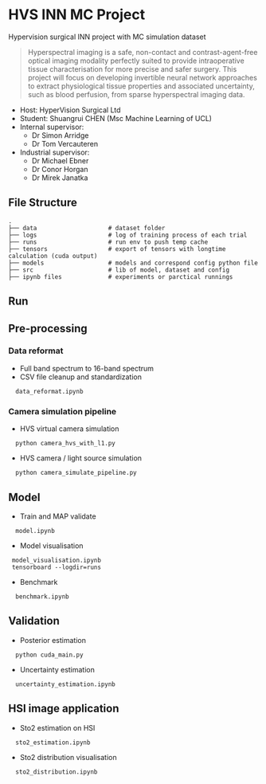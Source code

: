 # HVS INN MC Project
Hypervision surgical INN project with MC simulation dataset

> Hyperspectral imaging is a safe, non-contact and contrast-agent-free optical imaging modality perfectly suited to provide intraoperative tissue characterisation for more precise and safer surgery. This project will focus on developing invertible neural network approaches to extract physiological tissue properties and associated uncertainty, such as blood perfusion, from sparse hyperspectral imaging data.

- Host: HyperVision Surgical Ltd
- Student: Shuangrui CHEN (Msc Machine Learning of UCL)
- Internal supervisor: 
  - Dr Simon Arridge
  - Dr Tom Vercauteren
- Industrial supervisor:
  - Dr Michael Ebner
  - Dr Conor Horgan
  - Dr Mirek Janatka

## File Structure
```
.
├── data                    # dataset folder
├── logs                    # log of training process of each trial
├── runs                    # run env to push temp cache
├── tensors                 # export of tensors with longtime calculation (cuda output)
├── models                  # models and correspond config python file
├── src                     # lib of model, dataset and config
├── ipynb files             # experiments or parctical runnings
```

## Run
## Pre-processing
### Data reformat
- Full band spectrum to 16-band spectrum
- CSV file cleanup and standardization

```
  data_reformat.ipynb
```

### Camera simulation pipeline
- HVS virtual camera simulation
```
  python camera_hvs_with_l1.py
```

- HVS camera / light source simulation
```
  python camera_simulate_pipeline.py
```

## Model
- Train and MAP validate

```
  model.ipynb
```

- Model visualisation
```
 model_visualisation.ipynb
 tensorboard --logdir=runs
```

- Benchmark
```
  benchmark.ipynb
```

## Validation
- Posterior estimation
```
  python cuda_main.py
```

- Uncertainty estimation
```
  uncertainty_estimation.ipynb
```

## HSI image application
- Sto2 estimation on HSI
```
  sto2_estimation.ipynb
```

- Sto2 distribution visualisation
```
  sto2_distribution.ipynb
```